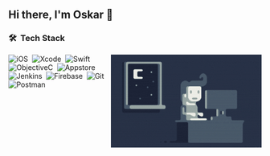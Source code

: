 
## Hi there, I'm Oskar 👋


### 🛠 &nbsp;Tech Stack
<img alt="Night Coding" src="https://raw.githubusercontent.com/AVS1508/AVS1508/master/assets/Night-Coding.gif" align="right"/>

![iOS](https://img.shields.io/badge/iOS-000000?style=for-the-badge&logo=ios&logoColor=white)&nbsp;
![Xcode](https://img.shields.io/badge/Xcode-007ACC?style=for-the-badge&logo=xcode&logoColor=white)&nbsp;
![Swift](https://img.shields.io/badge/Swift-FA7343?style=for-the-badge&logo=swift&logoColor=white)&nbsp;
![ObjectiveC](https://img.shields.io/badge/Objective--C-00599C?style=for-the-badge&logo=c&logoColor=white)&nbsp;
![Appstore](https://img.shields.io/badge/App_Store-0D96F6?style=for-the-badge&logo=app-store&logoColor=white)&nbsp;
![Jenkins](https://img.shields.io/badge/Jenkins-D24939?style=for-the-badge&logo=Jenkins&logoColor=white)&nbsp;
![Firebase](https://img.shields.io/badge/firebase-ffca28?style=for-the-badge&logo=firebase&logoColor=black)&nbsp;
![Git](https://img.shields.io/badge/Git-F05032?style=for-the-badge&logo=git&logoColor=white)&nbsp;
![Postman](https://img.shields.io/badge/Postman-FF6C37?style=for-the-badge&logo=Postman&logoColor=white)&nbsp;
